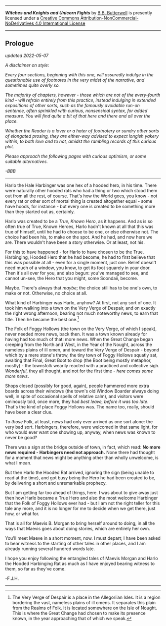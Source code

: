 <p><hr/><span xmlns:dct="http://purl.org/dc/terms/" href="http://purl.org/dc/dcmitype/Text" property="dct:title" rel="dct:type"><b><i>Witches and Knights and Unicorn Fights</i></b></span> by <a xmlns:cc="http://creativecommons.org/ns#" href="https://github.com/bbbutterwell/book" property="cc:attributionName" rel="cc:attributionURL">B.B. Butterwell</a> is presently licensed under a <a rel="license" href="http://creativecommons.org/licenses/by-nc-nd/4.0/">Creative Commons Attribution-NonCommercial-NoDerivatives 4.0 International License</a><hr/></p>

## Prologue

*updated 2022-05-07*

*A disclaimer on style:* 

*Every four sections, beginning with this one, will assuredly indulge in the questionable use of footnotes in the very midst of the narrative, and sometimes quite overly so.*

*The majority of chapters, however - those which are not of the every-fourth kind - will refrain entirely from this practice, instead indulging in extended expositions of other sorts, such as the famously avoidable run-on sentence, often sprinkled with curious, nonsensical syntax, for added measure. You will find quite a bit of that here and there and all over the place.*

*Whether the Reader is a lover or a hater of footnotery or sundry other sorts of elongated prosing, they are either-way advised to expect longish yakery within, to both love and to not, amidst the rambling records of this curious plot.*

*Please approach the following pages with curious optimism, or some suitable alternatives.*

*-BBB*

---

Harlo the Hale Harbinger was one hex of a hooded hero, in his time. There were naturally other hooded rats who had a thing or two which stood them out from all the rest, of course. That's how the World goes, you know - not every rat or other sort of mortal thing is created altogether equal - some have hoods, for instance - but every one is created to be something more than they started out as, certainly. 

Harlo was created to be a *True, Known Hero*, as it happens. And as is so often true of True, Known Heroes, Harlo hadn't known at all that this was true of himself, until he had to choose to be one, or else otherwise not. The choice had been his, to make on the spot. And he had, and now here we are. There wouldn't have been a story otherwise. Or at least, not his.

For this to have happened - for Harlo to have chosen to be the True, Harbinging, Hooded Hero that he had become, he had to first believe that this was possible at all - even for a single moment, just one. Belief doesn't need much of a window, you know, to get its foot squarely in your door. Then it's all over for you, and also begun: you've managed to see, and cannot un-see, the Hero that you might, some Soondaii, become. 

Maybe. There's always that *maybe*; the choice still has to be one's own, to make or not. Otherwise, no choice at all. 

What kind of Harbinger was Harlo, anyhow? At first, not any sort of one. It took him walking into a town on the Very Verge of Despair, and on exactly the right wrong afternoon, bearing not much noteworthy news, to earn that title. Then he became the best one.[^vergeOfDespair]

The Folk of Foggy Hollows (the town on the Very Verge, of which I speak), never needed more news, back then. It was a town known already for having had too much of that: more news. When the Great Change began creeping from the North and West, in the Year of the Nought, across the nameless plains of ill omen, and toward the Very Verge of Despair - beyond which by a mere stone's throw, the tiny town of Foggy Hollows squatly sat, awaiting that Final, Great Boot to drop (the Boot being mostly metaphor, mostly) - the townsfolk wearily reacted with a practiced and collective sigh. *Wonderful*, they all thought, and not for the first time - *here comes some more news*.

Shops closed (possibly for good, again), people hammered more extra boards across their windows (the town's old Window Boarder always doing well, in spite of occasional spells of relative calm), and visitors were ominously told, once more, they had *best leave, before it was too late*. That's the kind of place Foggy Hollows was. The name too, really, should have been a clear clue. 

To *those* Folk, at least, news had only ever arrived as one sort alone: the very bad sort. Harbingers, therefore, were welcomed in that same light, for who would ever want one showing up, anyway, when news was known to never be good? 

There was a sign at the bridge outside of town, in fact, which read: **No more news required - Harbingers need not approach.** None there had thought for a moment that news might be anything other than wholly unwelcome, is what I mean. 

But then Harlo the Hooded Rat arrived, ignoring the sign (being unable to read at the time), and got busy being the Hero he had been created to be, by delivering a short and unremarkable prophecy.

But I am getting far too ahead of things, here. I was about to give away just then how Harlo became a True Hero and also the most welcome Harbinger that the Folk of Foggy Hollows ever had - but I am not the right teller for this tale any more, and it is no longer for me to decide when we get there, just how, or what for. 

That is all for Maevis B. Morgan to bring herself around to doing, in all the ways that Maevis goes about doing stories, which are entirely her own.

You'll meet Maeve in a short moment, now. I must depart; I have been asked to bear witness to the starting of other tales in other places, and I am already running several hundred words late. 

I hope you enjoy following the entangled tales of Maevis Morgan and Harlo the Hooded Harbinging Rat as much as I have enjoyed bearing witness to them, so far as they've come. 

-F.J.H.

---

[^vergeOfDespair]: The Very Verge of Despair is a place in the Allegoriian Isles. It is a region bordering the vast, nameless plains of ill omens.[^namelessPlains] It separates this plain from the Realms of Folk.[^realmsOfFolk] It is located somewhere on the Isle of Nought.[^isleOfNought] This is where the Great Change had chosen to make its presence known, in the year approaching that of which we speak.[^greatChange]

[^allegorrianIsles]: Which is where our story starts, departs, and returns to, now and then.

[^namelessPlains]: It is customary in some places of the Isles to not give places of ill omens names - especially capitalized ones. You have to understand the level of superstition one encounters in a world where there very clearly *is* magic nearly everywhere. Nothing makes a lot of sense, but sometimes it makes just enough.

[^realmsOfFolk]: Which is where the Folk live. People, and any species People eventually deem to be sufficiently People-like, and worthy of being deemed so, and so on. 

[^isleOfNought]: Where the Nought is rumoured to have begun to be insatiably spun. More on this phenomenon at some much later time - we are destined to need to deal with it at some point.

[^greatChange]: The Great Change is an event of Worlds-altering relevance, which began as a rather sudden encroachment of the Seas, on the border regions of the Realms of Folk, which brought with it no small amount of trouble - including, as you might surmise of a world filled with dungeons and subterranean labyrinths and entire kingdoms of caverns, no small number of refugees of previously unsettling disposition. The Great Change was not at the time considered anything Great, by nearly anyone at all.[^chaosWarlocks]

[^chaosWarlocks]: Except, of course, for the Chaos Warlocks. They always love when things go thoroughly sideways, it seems.
